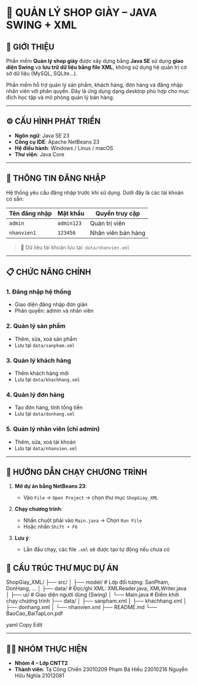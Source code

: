 # 🥿 QUẢN LÝ SHOP GIÀY – JAVA SWING + XML

## 📝 GIỚI THIỆU

Phần mềm **Quản lý shop giày** được xây dựng bằng **Java SE** sử dụng **giao diện Swing** và **lưu trữ dữ liệu bằng file XML**, không sử dụng hệ quản trị cơ sở dữ liệu (MySQL, SQLite...).

Phần mềm hỗ trợ quản lý sản phẩm, khách hàng, đơn hàng và đăng nhập nhân viên với phân quyền. Đây là ứng dụng dạng desktop phù hợp cho mục đích học tập và mô phỏng quản lý bán hàng.

---

## ⚙️ CẤU HÌNH PHÁT TRIỂN

- **Ngôn ngữ**: Java SE 23
- **Công cụ IDE**: Apache NetBeans 23
- **Hệ điều hành**: Windows / Linux / macOS
- **Thư viện**: Java Core 

---

## 🔐 THÔNG TIN ĐĂNG NHẬP

Hệ thống yêu cầu đăng nhập trước khi sử dụng. Dưới đây là các tài khoản có sẵn:

| Tên đăng nhập | Mật khẩu   | Quyền truy cập   |
|---------------|------------|------------------|
| `admin`       | `admin123` | Quản trị viên    |
| `nhanvien1`   | `123456`   | Nhân viên bán hàng |

> 📁 Dữ liệu tài khoản lưu tại: `data/nhanvien.xml`

---

## 📋 CHỨC NĂNG CHÍNH

### 1. Đăng nhập hệ thống
- Giao diện đăng nhập đơn giản
- Phân quyền: admin và nhân viên

### 2. Quản lý sản phẩm
- Thêm, sửa, xoá sản phẩm
- Lưu tại `data/sanpham.xml`

### 3. Quản lý khách hàng
- Thêm khách hàng mới
- Lưu tại `data/khachhang.xml`

### 4. Quản lý đơn hàng
- Tạo đơn hàng, tính tổng tiền
- Lưu tại `data/donhang.xml`

### 5. Quản lý nhân viên (chỉ admin)
- Thêm, sửa, xoá tài khoản
- Lưu tại `data/nhanvien.xml`

---

## 🚀 HƯỚNG DẪN CHẠY CHƯƠNG TRÌNH

1. **Mở dự án bằng NetBeans 23**:
   - Vào `File` → `Open Project` → chọn thư mục `ShopGiay_XML`

2. **Chạy chương trình**:
   - Nhấn chuột phải vào `Main.java` → Chọn `Run File`
   - Hoặc nhấn `Shift + F6`

3. **Lưu ý**:
   - Lần đầu chạy, các file `.xml` sẽ được tạo tự động nếu chưa có



## 📂 CẤU TRÚC THƯ MỤC DỰ ÁN

ShopGiay_XML/
├── src/
│ ├── model/ # Lớp đối tượng: SanPham, DonHang, ...
│ ├── data/ # Đọc/ghi XML: XMLReader.java, XMLWriter.java
│ ├── ui/ # Giao diện người dùng (Swing)
│ └── Main.java # Điểm khởi chạy chương trình
├── data/
│ ├── sanpham.xml
│ ├── khachhang.xml
│ ├── donhang.xml
│ └── nhanvien.xml
├── README.md
└── BaoCao_BaiTapLon.pdf

yaml
Copy
Edit

---

## 👨‍💻 NHÓM THỰC HIỆN

- **Nhóm 4 – Lớp CNTT2**
- **Thành viên**:
Tạ Công Chiến	23010209
Phạm Bá Hiếu 	23010216
Nguyễn Hữu Nghĩa 	21012081
